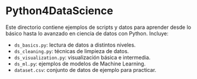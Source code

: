 # Python4DataScience

Este directorio contiene ejemplos de scripts y datos para aprender desde lo básico hasta lo avanzado en ciencia de datos con Python. Incluye:

- `ds_basics.py`: lectura de datos a distintos niveles.
- `ds_cleaning.py`: técnicas de limpieza de datos.
- `ds_visualization.py`: visualización básica e intermedia.
- `ds_ml.py`: ejemplos de modelos de Machine Learning.
- `dataset.csv`: conjunto de datos de ejemplo para practicar.
